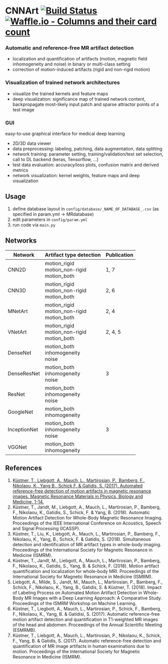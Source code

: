 # CNNArt [![Build Status](https://semaphoreci.com/api/v1/thomaskuestner/cnnart/branches/master/shields_badge.svg)](https://semaphoreci.com/thomaskuestner/cnnart) [![Waffle.io - Columns and their card count](https://badge.waffle.io/thomaskuestner/CNNArt.svg?columns=all)](https://waffle.io/thomaskuestner/CNNArt) 
### Automatic and reference-free MR artifact detection
- localization and quantification of artifacts (motion, magnetic field inhomogeneity and noise) in binary or multi-class setting
- correction of motion-induced artifacts (rigid and non-rigid motion)

### Visualization of trained network architectures
- visualize the trained kernels and feature maps
- deep visualization: significance map of trained network content, backpropagate most-likely input patch and sparse attractor points of a test image

### GUI
easy-to-use graphical interface for medical deep learning
- 2D/3D data viewer
- data preprocessing: labeling, patching, data augmentation, data splitting
- network training: parameter setting, training/validation/test set selection, call to DL backend (keras, Tensorflow, ...)
- test data evaluation: accuracy/loss plots, confusion matrix and derived metrics
- network visualization: kernel weights, feature maps and deep visualization

## Usage
1. define database layout in `config/database/_NAME_OF_DATABASE_.csv` (as specified in param.yml -> MRdatabase)
2. edit parameters in `config/param.yml`
3. run code via `main.py`

## Networks
Network | Artifact type detection | Publication
------------ | ------------- | -------------
CNN2D | motion_rigid <br/> motion_non-rigid <br/> motion_both | 1, 7
CNN3D | motion_rigid <br/> motion_non-rigid <br/> motion_both | 2, 6
MNetArt | motion_rigid <br/> motion_non-rigid <br/> motion_both | 2, 4
VNetArt | motion_rigid <br/> motion_non-rigid <br/> motion_both | 2, 4, 5
DenseNet | motion_both <br/> inhomogeneity <br/> noise | 
DenseResNet | motion_both <br/> inhomogeneity <br/> noise | 3
ResNet | motion_both <br/> inhomogeneity <br/> noise | 
GoogleNet | motion_both <br/> inhomogeneity | 
InceptionNet | motion_both <br/> inhomogeneity <br/> noise | 3
VGGNet | motion_both <br/> inhomogeneity | 

## References
1. [Küstner, T., Liebgott, A., Mauch, L., Martirosian, P., Bamberg, F., Nikolaou, K., Yang B., Schick F. & Gatidis, S. (2017). Automated reference-free detection of motion artifacts in magnetic resonance images. Magnetic Resonance Materials in Physics, Biology and Medicine, 1-14.](https://link.springer.com/article/10.1007/s10334-017-0650-z)<br/>
2. Küstner, T., Jandt, M., Liebgott, A., Mauch, L., Martirosian, P., Bamberg, F., Nikolaou, K., Gatidis, S., Schick, F. & Yang, B. (2018). Automatic Motion Artifact Detection for Whole-Body Magnetic Resonance Imaging. Proceedings of the IEEE International Conference on Acoustics, Speech and Signal Processing (ICASSP).<br/>
3. Küstner, T., Liu, K., Liebgott, A., Mauch, L., Martirosian, P., Bamberg, F., Nikolaou, K., Yang, B., Schick, F. & Gatidis, S. (2018). Simultaneous detection and identification of MR artifact types in whole-body imaging. Proceedings of the International Society for Magnetic Resonance in Medicine (ISMRM).<br/>
4. Küstner, T., Jandt, M., Liebgott, A., Mauch, L., Martirosian, P., Bamberg, F., Nikolaou, K., Gatidis, S., Yang, B. & Schick, F. (2018). Motion artifact quantification and localization for whole-body MRI. Proceedings of the International Society for Magnetic Resonance in Medicine (ISMRM).<br/>
5. Liebgott, A., Milde, S., Jandt, M., Mauch, L., Martirosian, P., Bamberg, F., Schick, F., Nikolaou, K., Yang, B., Gatidis, S. & Küstner, T. (2018). Impact of Labeling Process on Automated Motion Artifact Detection in Whole-Body MR Images with a Deep Learning Approach: A Comparative Study. Proceedings of the ISMRM Workshop on Machine Learning.<br/>
6. Küstner, T., Liegbott, A., Mauch, L., Martirosian, P., Schick, F., Bamberg, F., Nikolaou, K., Yang, B. & Gatidisi, S. (2017). Automatic reference-free motion artifact detection and quantification in T1-weighted MR images of the head and abdomen. Proceedings of the Annual Scientific Meeting (ESMRMB).<br/>
7. Küstner, T., Liebgott, A., Mauch, L., Martirosian, P., Nikolaou, K., Schick, F., Yang, B. & Gatidis, S. (2017). Automatic reference-free detection and quantification of MR image artifacts in human examinations due to motion. Proceedings of the International Society for Magnetic Resonance in Medicine (ISMRM).

